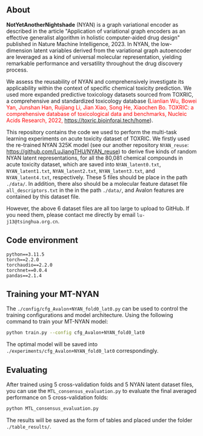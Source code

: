 ## About
**NotYetAnotherNightshade** (NYAN) is a graph variational encoder as described in the article "Application of variational graph encoders as an effective generalist algorithm in holistic computer-aided drug design" published in Nature Machine Intelligence, 2023. In NYAN, the low-dimension latent variables derived from the variational graph autoencoder are leveraged as a kind of universal molecular representation, yielding remarkable performance and versatility throughout the drug discovery process.

We assess the reusability of NYAN and comprehensively investigate its applicability within the context of specific chemical toxicity prediction. We used more expanded predictive toxicology datasets sourced from TOXRIC, a comprehensive and standardized toxicology database (<span style="color:red;">Lianlian Wu, Bowei Yan, Junshan Han, Ruijiang Li, Jian Xiao, Song He, Xiaochen Bo. TOXRIC: a comprehensive database of toxicological data and benchmarks, Nucleic Acids Research, 2022, https://toxric.bioinforai.tech/home</span>).

This repository contains the code we used to perform the multi-task learning experiments on acute toxicity dataset of TOXRIC. We firstly used the re-trained NYAN 325K model (see our another repository `NYAN_reuse`: https://github.com/LuJiangTHU/NYAN_reuse) to derive five kinds of random NYAN latent representations,  for all the 80,081 chemical compounds in acute toxicity dataset, which are saved into `NYAN_latent0.txt`, `NYAN_latent1.txt`, `NYAN_latent2.txt`, `NYAN_latent3.txt`, and `NYAN_latent4.txt`, respectively. These 5 files should be place in the path `./data/`. In addition, there also should be a molecular feature dataset file `all_descriptors.txt` in the in the path `./data/`, and Avalon features are contained by this dataset file. 

However, the above 6 dataset files are all too large to upload to GitHub. If you need them, please contact me directly by email `lu-j13@tsinghua.org.cn`.


## Code environment
```
python==3.11.5
torch==2.2.0
torchaudio==2.2.0
torchnet==0.0.4
pandas==2.1.4
```

## Training your MT-NYAN
The `./config/cfg_Avalon+NYAN_fold0_lat0.py` can be used to control the training configurations and model architecture. Using the following command to train your MT-NYAN model:
```sh
python train.py --config cfg_Avalon+NYAN_fold0_lat0 
```
The optimal model will be saved into `./experiments/cfg_Avalon+NYAN_fold0_lat0` correspondingly.

## Evaluating 
After trained using 5 cross-validation folds and 5 NYAN latent dataset files, you can use the `MTL_consensus_evaluation.py` to evaluate the final averaged  performance on 5 cross-validation folds:
```sh
python MTL_consensus_evaluation.py
```
The results will be saved as the form of tables and placed under the folder  `./table_results/`. 



